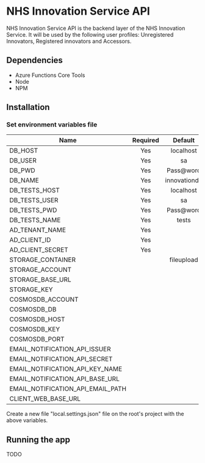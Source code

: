 # NHS Innovation Service API
NHS Innovation Service API is the backend layer of the NHS Innovation Service. It will be used by the following user profiles: Unregistered Innovators, Registered innovators and Accessors.

## Dependencies
- Azure Functions Core Tools
- Node
- NPM

## Installation
### Set environment variables file
| Name                                | Required | Default            | Description                          |
| ----------------------------------- | :------: | :----------------: | :----------------------------------: |
| DB_HOST                             |   Yes    |  localhost         |                                      |
| DB_USER                             |   Yes    |  sa                |                                      |
| DB_PWD                              |   Yes    |  Pass@word         |                                      |
| DB_NAME                             |   Yes    |  innovationdb      |                                      |
| DB_TESTS_HOST                       |   Yes    |  localhost         |                                      |
| DB_TESTS_USER                       |   Yes    |  sa                |                                      |
| DB_TESTS_PWD                        |   Yes    |  Pass@word         |                                      |
| DB_TESTS_NAME                       |   Yes    |  tests             |                                      |
| AD_TENANT_NAME                      |   Yes    |                    |                                      |
| AD_CLIENT_ID                        |   Yes    |                    |                                      |
| AD_CLIENT_SECRET                    |   Yes    |                    |                                      |
| STORAGE_CONTAINER                   |          |  fileupload        |                                      |
| STORAGE_ACCOUNT                     |          |                    |                                      |
| STORAGE_BASE_URL                    |          |                    |                                      |
| STORAGE_KEY                         |          |                    |                                      |
| COSMOSDB_ACCOUNT                    |          |                    |                                      |
| COSMOSDB_DB                         |          |                    |                                      |
| COSMOSDB_HOST                       |          |                    |                                      |
| COSMOSDB_KEY                        |          |                    |                                      |
| COSMOSDB_PORT                       |          |                    |                                      |
| EMAIL_NOTIFICATION_API_ISSUER       |          |                    |                                      |
| EMAIL_NOTIFICATION_API_SECRET       |          |                    |                                      |
| EMAIL_NOTIFICATION_API_KEY_NAME     |          |                    |                                      |
| EMAIL_NOTIFICATION_API_BASE_URL     |          |                    |                                      |
| EMAIL_NOTIFICATION_API_EMAIL_PATH   |          |                    |                                      |
| CLIENT_WEB_BASE_URL                 |          |                    |                                      |

Create a new file "local.settings.json" file on the root's project with the above variables.


## Running the app
TODO